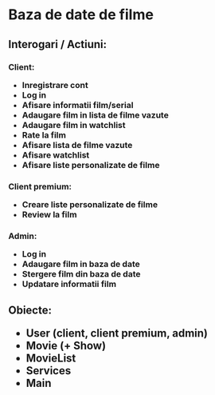 <h1>Baza de date de filme
  <h2>Interogari / Actiuni:
  <h3>Client:
    <ul>
      <li>Inregistrare cont
      <li>Log in
      <li>Afisare informatii film/serial
      <li>Adaugare film in lista de filme vazute
      <li>Adaugare film in watchlist
      <li>Rate la film
      <li>Afisare lista de filme vazute
      <li>Afisare watchlist
      <li>Afisare liste personalizate de filme
    </ul>
  <h3>Client premium:
    <ul>
      <li>Creare liste personalizate de filme
      <li>Review la film
    </ul>
  <h3>Admin:
    <ul>
      <li>Log in
      <li>Adaugare film in baza de date
      <li>Stergere film din baza de date
      <li>Updatare informatii film
    </ul>
  <h2>Obiecte:
    <ul>
      <li>User (client, client premium, admin)
      <li>Movie (+ Show)
      <li>MovieList
      <li>Services
      <li>Main
    </ul>
